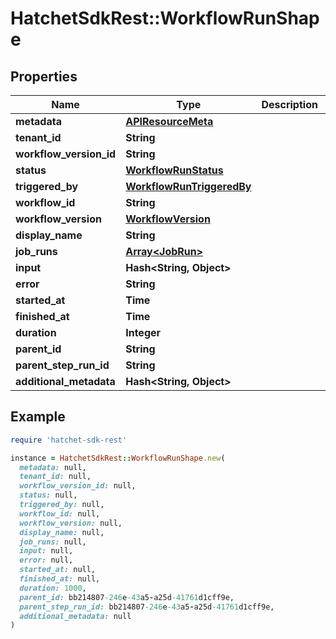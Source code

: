 # HatchetSdkRest::WorkflowRunShape

## Properties

| Name | Type | Description | Notes |
| ---- | ---- | ----------- | ----- |
| **metadata** | [**APIResourceMeta**](APIResourceMeta.md) |  |  |
| **tenant_id** | **String** |  |  |
| **workflow_version_id** | **String** |  |  |
| **status** | [**WorkflowRunStatus**](WorkflowRunStatus.md) |  |  |
| **triggered_by** | [**WorkflowRunTriggeredBy**](WorkflowRunTriggeredBy.md) |  |  |
| **workflow_id** | **String** |  | [optional] |
| **workflow_version** | [**WorkflowVersion**](WorkflowVersion.md) |  | [optional] |
| **display_name** | **String** |  | [optional] |
| **job_runs** | [**Array&lt;JobRun&gt;**](JobRun.md) |  | [optional] |
| **input** | **Hash&lt;String, Object&gt;** |  | [optional] |
| **error** | **String** |  | [optional] |
| **started_at** | **Time** |  | [optional] |
| **finished_at** | **Time** |  | [optional] |
| **duration** | **Integer** |  | [optional] |
| **parent_id** | **String** |  | [optional] |
| **parent_step_run_id** | **String** |  | [optional] |
| **additional_metadata** | **Hash&lt;String, Object&gt;** |  | [optional] |

## Example

```ruby
require 'hatchet-sdk-rest'

instance = HatchetSdkRest::WorkflowRunShape.new(
  metadata: null,
  tenant_id: null,
  workflow_version_id: null,
  status: null,
  triggered_by: null,
  workflow_id: null,
  workflow_version: null,
  display_name: null,
  job_runs: null,
  input: null,
  error: null,
  started_at: null,
  finished_at: null,
  duration: 1000,
  parent_id: bb214807-246e-43a5-a25d-41761d1cff9e,
  parent_step_run_id: bb214807-246e-43a5-a25d-41761d1cff9e,
  additional_metadata: null
)
```

